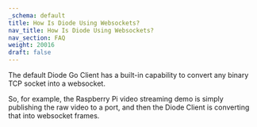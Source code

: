 ```yaml
---
_schema: default
title: How Is Diode Using Websockets?
nav_title: How Is Diode Using Websockets?
nav_section: FAQ
weight: 20016
draft: false
---
```

The default Diode Go Client has a built-in capability to convert any binary TCP socket into a websocket.

So, for example, the Raspberry Pi video streaming demo is simply publishing the raw video to a port, and then the Diode Client is converting that into websocket frames.
